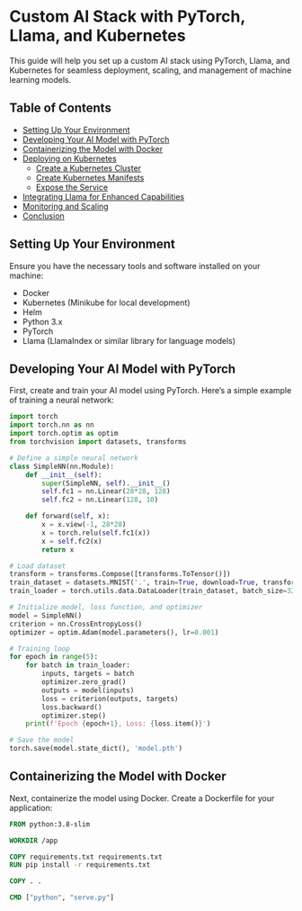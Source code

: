 # Custom AI Stack with PyTorch, Llama, and Kubernetes

This guide will help you set up a custom AI stack using PyTorch, Llama, and Kubernetes for seamless deployment, scaling, and management of machine learning models.

## Table of Contents
- [Setting Up Your Environment](#setting-up-your-environment)
- [Developing Your AI Model with PyTorch](#developing-your-ai-model-with-pytorch)
- [Containerizing the Model with Docker](#containerizing-the-model-with-docker)
- [Deploying on Kubernetes](#deploying-on-kubernetes)
  - [Create a Kubernetes Cluster](#create-a-kubernetes-cluster)
  - [Create Kubernetes Manifests](#create-kubernetes-manifests)
  - [Expose the Service](#expose-the-service)
- [Integrating Llama for Enhanced Capabilities](#integrating-llama-for-enhanced-capabilities)
- [Monitoring and Scaling](#monitoring-and-scaling)
- [Conclusion](#conclusion)

## Setting Up Your Environment

Ensure you have the necessary tools and software installed on your machine:
- Docker
- Kubernetes (Minikube for local development)
- Helm
- Python 3.x
- PyTorch
- Llama (LlamaIndex or similar library for language models)

## Developing Your AI Model with PyTorch

First, create and train your AI model using PyTorch. Here’s a simple example of training a neural network:

```python
import torch
import torch.nn as nn
import torch.optim as optim
from torchvision import datasets, transforms

# Define a simple neural network
class SimpleNN(nn.Module):
    def __init__(self):
        super(SimpleNN, self).__init__()
        self.fc1 = nn.Linear(28*28, 128)
        self.fc2 = nn.Linear(128, 10)

    def forward(self, x):
        x = x.view(-1, 28*28)
        x = torch.relu(self.fc1(x))
        x = self.fc2(x)
        return x

# Load dataset
transform = transforms.Compose([transforms.ToTensor()])
train_dataset = datasets.MNIST('.', train=True, download=True, transform=transform)
train_loader = torch.utils.data.DataLoader(train_dataset, batch_size=32, shuffle=True)

# Initialize model, loss function, and optimizer
model = SimpleNN()
criterion = nn.CrossEntropyLoss()
optimizer = optim.Adam(model.parameters(), lr=0.001)

# Training loop
for epoch in range(5):
    for batch in train_loader:
        inputs, targets = batch
        optimizer.zero_grad()
        outputs = model(inputs)
        loss = criterion(outputs, targets)
        loss.backward()
        optimizer.step()
    print(f'Epoch {epoch+1}, Loss: {loss.item()}')

# Save the model
torch.save(model.state_dict(), 'model.pth')
```
## Containerizing the Model with Docker
Next, containerize the model using Docker. Create a Dockerfile for your application:
```Dockerfile
FROM python:3.8-slim

WORKDIR /app

COPY requirements.txt requirements.txt
RUN pip install -r requirements.txt

COPY . .

CMD ["python", "serve.py"]
```



